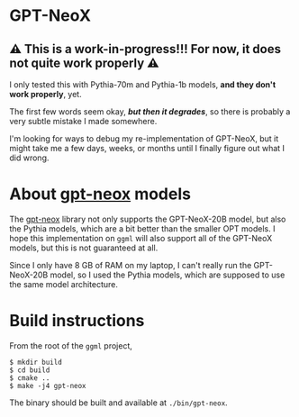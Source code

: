 # GPT-NeoX

## ⚠ This is a work-in-progress!!! For now, it does not quite work properly ⚠

I only tested this with Pythia-70m and Pythia-1b models, **and they don't work properly**, yet.

The first few words seem okay, ***but then it degrades***, so there is probably a very subtle mistake I made somewhere.

I'm looking for ways to debug my re-implementation of GPT-NeoX, but it might take me a few days, weeks, or months until I finally figure out what I did wrong.

# About [gpt-neox](https://github.com/EleutherAI/gpt-neox) models

The [gpt-neox](https://github.com/EleutherAI/gpt-neox) library not only supports the GPT-NeoX-20B model, but also the Pythia models, which are a bit better than the smaller OPT models.
I hope this implementation on `ggml` will also support all of the GPT-NeoX models, but this is not guaranteed at all.

Since I only have 8 GB of RAM on my laptop, I can't really run the GPT-NeoX-20B model, so I used the Pythia models, which are supposed to use the same model architecture.

# Build instructions

From the root of the `ggml` project,

```console
$ mkdir build
$ cd build
$ cmake ..
$ make -j4 gpt-neox
```

The binary should be built and available at `./bin/gpt-neox`.
